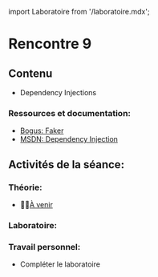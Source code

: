 import Laboratoire from '/laboratoire.mdx';

# Rencontre 9

## Contenu
- Dependency Injections 

### Ressources et documentation: 
- [Bogus: Faker](https://github.com/bchavez/Bogus)
- [MSDN: Dependency Injection](https://learn.microsoft.com/en-us/aspnet/core/fundamentals/dependency-injection?view=aspnetcore-6.0)

## Activités de la séance: 

### Théorie:  
- 🔗🚧[À venir](BRISE)

### Laboratoire:
<Laboratoire nom="10XX-S09_Lab1"/>

### Travail personnel: 
- Compléter le laboratoire